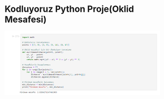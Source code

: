 <h1>Kodluyoruz Python Proje(Oklid Mesafesi)</h1>
<img src="/images/kodluyoruzOklid.png" alt="oklid">